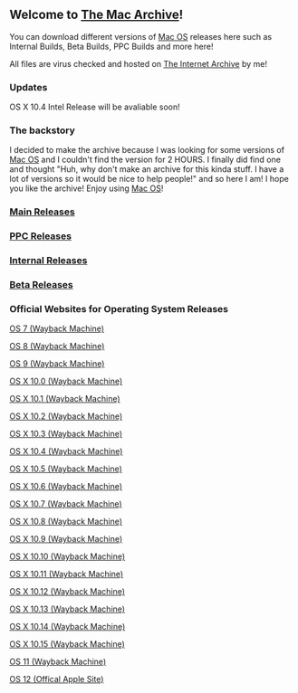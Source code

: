 ## Welcome to [The Mac Archive](https://afellowspeedrunner.github.io/themacarchive.com)!

You can download different versions of [Mac OS](https://en.wikipedia.org/wiki/MacOS) releases here such as Internal Builds, Beta Builds, PPC Builds and more here!

All files are virus checked and hosted on [The Internet Archive](https://archive.org) by me!

### Updates 
OS X 10.4 Intel Release will be avaliable soon!


### The backstory

I decided to make the archive because I was looking for some versions of [Mac OS](https://en.wikipedia.org/wiki/MacOS) and I couldn't find the version for 2 HOURS. I finally did find one and thought "Huh, why don't make an archive for this kinda stuff. I have a lot of versions so it would be nice to help people!" and so here I am! I hope you like the archive! Enjoy using [Mac OS](https://en.wikipedia.org/wiki/MacOS)!

### [Main Releases](main.md)

### [PPC Releases]()

### [Internal Releases](error.md)

### [Beta Releases](error.md)

### Official Websites for Operating System Releases

[OS 7 (Wayback Machine)](https://web.archive.org/web/19970412143953/http://macos.apple.com:80/macos/releases.html)

[OS 8 (Wayback Machine)](https://web.archive.org/web/19990922040915/http://apple.com:80/macos/)

[OS 9 (Wayback Machine)](https://web.archive.org/web/20001109004000/http://www.apple.com:80/macos/)

[OS X 10.0 (Wayback Machine)](https://web.archive.org/web/20010629214227/http://www.apple.com/macosx/)

[OS X 10.1 (Wayback Machine)](https://web.archive.org/web/20011117192235/http://www.apple.com/macosx/)

[OS X 10.2 (Wayback Machine)](https://web.archive.org/web/20030401082613/http://www.apple.com/macosx/)

[OS X 10.3 (Wayback Machine)](https://web.archive.org/web/20050111015225/http://www.apple.com/macosx/)

[OS X 10.4 (Wayback Machine)](https://web.archive.org/web/20060728031552/http://www.apple.com/macosx/)

[OS X 10.5 (Wayback Machine)](https://web.archive.org/web/20090528055219/http://www.apple.com/macosx/)

[OS X 10.6 (Wayback Machine)](https://web.archive.org/web/20090929063403/http://www.apple.com/macosx/)

[OS X 10.7 (Wayback Machine)](https://web.archive.org/web/20120609062701/http://www.apple.com/macosx/)

[OS X 10.8 (Wayback Machine)](https://web.archive.org/web/20121231120319/http://www.apple.com/osx/)

[OS X 10.9 (Wayback Machine)](https://web.archive.org/web/20141015031940/http://www.apple.com/osx/)

[OS X 10.10 (Wayback Machine)](https://web.archive.org/web/20150828025125/http://www.apple.com/osx/)

[OS X 10.11 (Wayback Machine)](https://web.archive.org/web/20160902012446/https://www.apple.com/osx/)

[OS X 10.12 (Wayback Machine)](https://web.archive.org/web/20170830032643/www.apple.com/macos/sierra/)

[OS X 10.13 (Wayback Machine)](https://web.archive.org/web/20180911191128/https://www.apple.com/macos/high-sierra/)

[OS X 10.14 (Wayback Machine)](https://web.archive.org/web/20190901002230/https://www.apple.com/macos/mojave/)

[OS X 10.15 (Wayback Machine)](https://web.archive.org/web/20201109035708/http://www.apple.com/macos/catalina/)

[OS 11 (Wayback Machine)](https://web.archive.org/web/20211018064504/https://www.apple.com/macos/big-sur/)

[OS 12 (Offical Apple Site)](https://www.apple.com/macos/monterey/)
